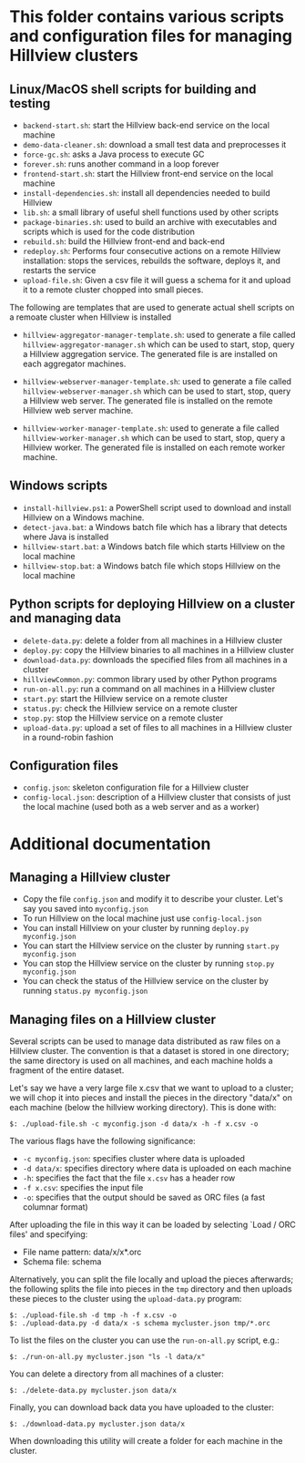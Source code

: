 # This folder contains various scripts and configuration files for managing Hillview clusters

## Linux/MacOS shell scripts for building and testing

* `backend-start.sh`: start the Hillview back-end service on the local machine
* `demo-data-cleaner.sh`: download a small test data and preprocesses it
* `force-gc.sh`: asks a Java process to execute GC
* `forever.sh`: runs another command in a loop forever
* `frontend-start.sh`: start the Hillview front-end service on the local machine
* `install-dependencies.sh`: install all dependencies needed to build Hillview
* `lib.sh`: a small library of useful shell functions used by other scripts
* `package-binaries.sh`: used to build an archive with executables and scripts which
   is used for the code distribution
* `rebuild.sh`: build the Hillview front-end and back-end
* `redeploy.sh`: Performs four consecutive actions on a remote
  Hillview installation: stops the services, rebuilds the software,
  deploys it, and restarts the service
* `upload-file.sh`: Given a csv file it will guess a schema for it and
  upload it to a remote cluster chopped into small pieces.

The following are templates that are used to generate actual shell scripts
on a remoate cluster when Hillview is installed

* `hillview-aggregator-manager-template.sh`: used to generate a file
  called `hillview-aggregator-manager.sh` which can be used to start,
  stop, query a Hillview aggregation service.  The generated file is
  are installed on each aggregator machines.

* `hillview-webserver-manager-template.sh`: used to generate a file
  called `hillview-webserver-manager.sh` which can be used to start,
  stop, query a Hillview web server.  The generated file is installed
  on the remote Hillview web server machine.

* `hillview-worker-manager-template.sh`: used to generate a file
  called `hillview-worker-manager.sh` which can be used to start,
  stop, query a Hillview worker.  The generated file is installed on
  each remote worker machine.

## Windows scripts

* `install-hillview.ps1`: a PowerShell script used to download and
  install Hillview on a Windows machine.
* `detect-java.bat`: a Windows batch file which has a library that
  detects where Java is installed
* `hillview-start.bat`: a Windows batch file which starts Hillview on the local machine
* `hillview-stop.bat`: a Windows batch file which stops Hillview on the local machine

## Python scripts for deploying Hillview on a cluster and managing data

* `delete-data.py`: delete a folder from all machines in a Hillview cluster
* `deploy.py`: copy the Hillview binaries to all machines in a Hillview cluster
* `download-data.py`: downloads the specified files from all machines in a cluster
* `hillviewCommon.py`: common library used by other Python programs
* `run-on-all.py`: run a command on all machines in a Hillview cluster
* `start.py`: start the Hillview service on a remote cluster
* `status.py`: check the Hillview service on a remote cluster
* `stop.py`: stop the Hillview service on a remote cluster
* `upload-data.py`: upload a set of files to all machines in a Hillview cluster in a
   round-robin fashion

## Configuration files

* `config.json`: skeleton configuration file for a Hillview cluster
* `config-local.json`: description of a Hillview cluster that consists
  of just the local machine (used both as a web server and as a
  worker)

# Additional documentation

## Managing a Hillview cluster

* Copy the file `config.json` and modify it to describe your cluster.  Let's say you
  saved into `myconfig.json`
* To run Hillview on the local machine just use `config-local.json`
* You can install Hillview on your cluster by running `deploy.py myconfig.json`
* You can start the Hillview service on the cluster by running `start.py myconfig.json`
* You can stop the Hillview service on the cluster by running `stop.py myconfig.json`
* You can check the status of the Hillview service on the cluster by running `status.py myconfig.json`

## Managing files on a Hillview cluster

Several scripts can be used to manage data distributed as raw files on
a Hillview cluster.  The convention is that a dataset is stored in one
directory; the same directory is used on all machines, and each
machine holds a fragment of the entire dataset.

Let's say we have a very large file x.csv that we want to upload to a
cluster; we will chop it into pieces and install the pieces in the
directory "data/x" on each machine (below the hillview working
directory).  This is done with:

```
$: ./upload-file.sh -c myconfig.json -d data/x -h -f x.csv -o
```

The various flags have the following significance:
* `-c myconfig.json`: specifies cluster where data is uploaded
* `-d data/x`: specifies directory where data is uploaded on each machine
* `-h`: specifies the fact that the file `x.csv` has a header row
* `-f x.csv`: specifies the input file
* `-o`: specifies that the output should be saved as ORC files (a fast columnar format)

After uploading the file in this way it can be loaded by selecting
`Load / ORC files' and specifying:
* File name pattern: data/x/x*.orc
* Schema file: schema

Alternatively, you can split the file locally and upload the pieces
afterwards; the following splits the file into pieces in the `tmp`
directory and then uploads these pieces to the cluster using the
`upload-data.py` program:

```
$: ./upload-file.sh -d tmp -h -f x.csv -o
$: ./upload-data.py -d data/x -s schema mycluster.json tmp/*.orc
```

To list the files on the cluster you can use the `run-on-all.py` script, e.g.:

```
$: ./run-on-all.py mycluster.json "ls -l data/x"
```

You can delete a directory from all machines of a cluster:

```
$: ./delete-data.py mycluster.json data/x
```

Finally, you can download back data you have uploaded to the cluster:

```
$: ./download-data.py mycluster.json data/x
```

When downloading this utility will create a folder for each machine in
the cluster.
